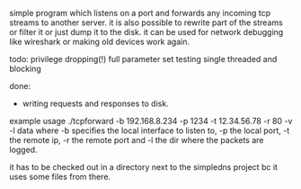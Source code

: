 simple program which listens on a port and forwards any incoming tcp streams to another server.
it is also possible to rewrite part of the streams or filter it or just dump it to the disk.
it can be used for network debugging like wireshark or making old devices work again.

todo: privilege dropping(!)
full parameter set
testing 
single threaded and blocking

done:
* writing requests and responses to disk.

example usage
./tcpforward -b 192.168.8.234  -p 1234 -t 12.34.56.78 -r 80 -v -l data
where -b specifies the local interface to listen to, -p the local port, -t the remote ip, -r the remote port
 and -l the dir where the packets are logged.

it has to be checked out in a directory next to the simpledns project bc it uses some files from there.
